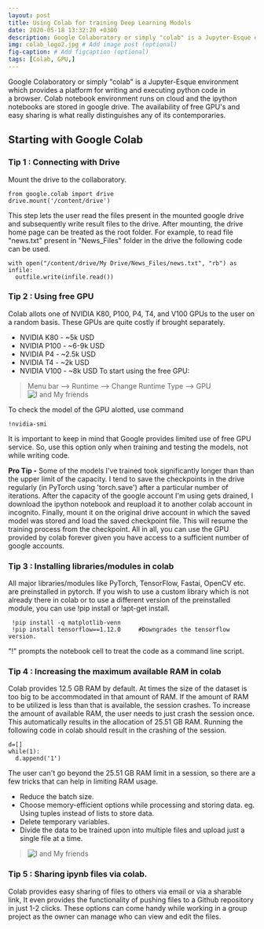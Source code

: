 ```yaml
---
layout: post
title: Using Colab for training Deep Learning Models
date: 2020-05-18 13:32:20 +0300
description: Google Colaboratory or simply "colab" is a Jupyter-Esque environment which provides a platform for writing and executing python code in a browser.
img: colab_logo2.jpg # Add image post (optional)
fig-caption: # Add figcaption (optional)
tags: [Colab, GPU,]
---
```

Google Colaboratory or simply "colab" is a Jupyter-Esque environment which provides a platform for writing and executing python code in a browser. Colab notebook environment runs on cloud and the ipython notebooks are stored in google drive. The availability of free GPU's and easy sharing is what really distinguishes any of its contemporaries.

## Starting with Google Colab
### Tip 1 : Connecting with Drive
Mount the drive to the collaboratory.
~~~
from google.colab import drive 
drive.mount('/content/drive')
~~~
This step lets the user read the files present in the mounted google drive and subsequently write result files to the drive. After mounting, the drive home page can be treated as the root folder.
For example, to read file "news.txt" present in "News_Files" folder in the drive the following code can be used.
```
with open("/content/drive/My Drive/News_Files/news.txt", "rb") as infile:
  outfile.write(infile.read())
```

### Tip 2 : Using free GPU
Colab allots one of NVIDIA K80, P100, P4, T4, and V100 GPUs to the user on a random basis. These GPUs are quite costly if brought separately. 
- NVIDIA K80 - ~5k USD
- NVIDIA P100 - ~6-9k USD
- NVIDIA P4 - ~2.5k USD
- NVIDIA T4 - ~2k USD
- NVIDIA V100 - ~8k USD
To start using the free GPU:
> Menu bar --> Runtime --> Change Runtime Type --> GPU
![I and My friends]({{site.baseurl}}/assets/img/change_runtime_type_2.jpg)

To check the model of the GPU alotted, use command
```
!nvidia-smi
```

It is important to keep in mind that Google provides limited use of free GPU service. So, use this option only when training and testing the models, not while writing code. 

**Pro Tip -** Some of the models I've trained took significantly longer than than the upper limit of the capacity. I tend to save the checkpoints in the drive regularly (in PyTorch using 'torch.save') after a particular number of iterations. After the capacity of the google account I'm using gets drained, I download the ipython notebook and reupload it to another colab account in incognito. Finally, mount it on the original drive account in which the saved model was stored and load the saved checkpoint file. This will resume the training process from the checkpoint. All in all, you can use the GPU provided by colab forever given you have access to a sufficient number of google accounts. 

### Tip 3 : Installing libraries/modules in colab
All major libraries/modules like PyTorch, TensorFlow, Fastai, OpenCV etc. are preinstalled in pytorch. If you wish to use a custom library which is not already there in colab or to use a different version of the preinstalled module, you can use !pip install or !apt-get install.

~~~
 !pip install -q matplotlib-venn 
 !pip install tensorflow==1.12.0     #Downgrades the tensorflow version.
~~~
"!" prompts the notebook cell to treat the code as a command line script. 

### Tip 4 : Increasing the maximum available RAM in colab
Colab provides 12.5 GB RAM by default. At times the size of the dataset is too big to be accommodated in that amount of RAM. If the amount of RAM to be utilized is less than that is available, the session crashes. To increase the amount of available RAM, the user needs to just crash the session once. This automatically results in the allocation of 25.51 GB RAM. 
Running the following code in colab should result in the crashing of the session.
```
d=[]
while(1):
  d.append('1')
```
The user can't go beyond the 25.51 GB RAM limit in a session, so there are a few tricks that can help in limiting RAM usage.
* Reduce the batch size. 
* Choose memory-efficient options while processing and storing data. eg. Using tuples instead of lists to store data.
* Delete temporary variables.
* Divide the data to be trained upon into multiple files and upload just a single file at a time.
> ![I and My friends]({{site.baseurl}}/assets/img/split_files.jpg)

### Tip 5 : Sharing ipynb files via colab.
Colab provides easy sharing of files to others via email or via a sharable link,
It even provides the functionality of pushing files to a Github repository in just 1-2 clicks. 
These options can come handy while working in a group project as the owner can manage who can view and edit the files.
